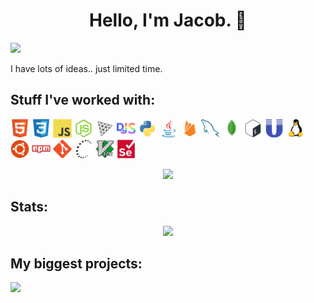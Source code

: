 <h1 align="center">Hello, I'm Jacob. 👋</h1>
<img src="https://komarev.com/ghpvc/?username=jwt2706&color=green">

I have lots of ideas.. just limited time.

## Stuff I've worked with:

<img src="https://raw.githubusercontent.com/devicons/devicon/master/icons/html5/html5-original.svg" alt="html5" width="30" height="30"/> <img src="https://raw.githubusercontent.com/devicons/devicon/master/icons/css3/css3-original.svg" alt="css3" width="30" height="30"/> <img src="https://raw.githubusercontent.com/devicons/devicon/master/icons/javascript/javascript-original.svg" alt="javascript" width="30" height="30"/> <img src="https://raw.githubusercontent.com/devicons/devicon/master/icons/nodejs/nodejs-original.svg" alt="nodejs" width="30" height="30"/> <img src="https://raw.githubusercontent.com/devicons/devicon/master/icons/threejs/threejs-original.svg" alt="threejs" width="30" height="30"/> <img src="https://raw.githubusercontent.com/devicons/devicon/master/icons/discordjs/discordjs-original.svg" alt="discordjs" width="30" height="30"/> <img src="https://raw.githubusercontent.com/devicons/devicon/master/icons/python/python-original.svg" alt="python" width="30" height="30"/> <img src="https://raw.githubusercontent.com/devicons/devicon/master/icons/java/java-original.svg" alt="java" width="30" height="30"/> <img src="https://raw.githubusercontent.com/devicons/devicon/master/icons/firebase/firebase-plain.svg" alt="firebase" width="30" height="30"/> <img src="https://raw.githubusercontent.com/devicons/devicon/master/icons/mysql/mysql-original.svg" alt="mysql" width="30" height="30"/> <img src="https://raw.githubusercontent.com/devicons/devicon/master/icons/mongodb/mongodb-original.svg" alt="mongodb" width="30" height="30"/>
<img src="https://raw.githubusercontent.com/devicons/devicon/master/icons/bash/bash-original.svg" alt="bash" width="30" height="30"/> <img src="https://raw.githubusercontent.com/devicons/devicon/master/icons/unix/unix-original.svg" alt="unix" width="30" height="30"/> <img src="https://raw.githubusercontent.com/devicons/devicon/master/icons/linux/linux-original.svg" alt="linux" width="30" height="30"/> <img src="https://raw.githubusercontent.com/devicons/devicon/master/icons/ubuntu/ubuntu-plain.svg" alt="ubuntu" width="30" height="30"/> <img src="https://raw.githubusercontent.com/devicons/devicon/master/icons/npm/npm-original-wordmark.svg" alt="npm" width="30" height="30"/> <img src="https://raw.githubusercontent.com/devicons/devicon/master/icons/git/git-original.svg" alt="git" width="30" height="30"/> <img src="https://raw.githubusercontent.com/devicons/devicon/master/icons/ssh/ssh-original.svg" alt="ssh" width="30" height="30"/> <img src="https://raw.githubusercontent.com/devicons/devicon/master/icons/vim/vim-original.svg" alt="vim" width="30" height="30"/> <img src="https://raw.githubusercontent.com/devicons/devicon/master/icons/selenium/selenium-original.svg" alt="selenium" width="30" height="30"/> 
<br>
<p align="center"><img src="https://github-readme-stats.vercel.app/api/top-langs/?username=jwt2706&layout=compact&theme=transparent"></p>

## Stats:

<p align="center"><img src="https://github-readme-stats.vercel.app/api?username=jwt2706&show_icons=true&theme=transparent"></p>

## My biggest projects:
<a href="https://github.com/uophotoclub/uophotoclub.github.io"><img src="https://github-readme-stats.vercel.app/api/pin/?username=uophotoclub&repo=uophotoclub.github.io&theme=transparent"></a>



[comment]: # (Github profile view counter: https://github.com/antonkomarev/github-profile-views-counter. Github stat and repo widgets: https://github.com/anuraghazra/github-readme-stats)
